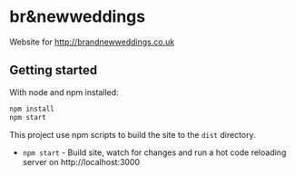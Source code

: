 # br&newweddings

Website for http://brandnewweddings.co.uk

## Getting started

With node and npm installed:

```sh
npm install
npm start
```

This project use npm scripts to build the site to the `dist` directory.

- `npm start` - Build site, watch for changes and run a hot code reloading server on http://localhost:3000
